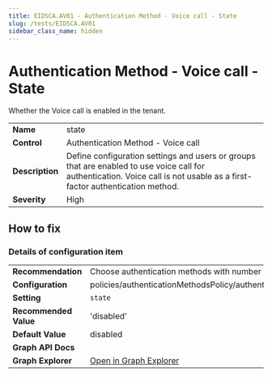 ```yaml
---
title: EIDSCA.AV01 - Authentication Method - Voice call - State
slug: /tests/EIDSCA.AV01
sidebar_class_name: hidden
---
```


# Authentication Method - Voice call - State

Whether the Voice call is enabled in the tenant.

| | |
|-|-|
| **Name** | state |
| **Control** | Authentication Method - Voice call |
| **Description** | Define configuration settings and users or groups that are enabled to use voice call for authentication. Voice call is not usable as a first-factor authentication method. |
| **Severity** | High |

## How to fix



### Details of configuration item
| | |
|-|-|
| **Recommendation** | Choose authentication methods with number matching (Authenticator)  |
| **Configuration** | policies/authenticationMethodsPolicy/authenticationMethodConfigurations('Voice') |
| **Setting** | `state` |
| **Recommended Value** | 'disabled' |
| **Default Value** | disabled |
| **Graph API Docs** |  |
| **Graph Explorer** | [Open in Graph Explorer](https://developer.microsoft.com/en-us/graph/graph-explorer?request=policies/authenticationMethodsPolicy/authenticationMethodConfigurations('Voice')&method=GET&version=beta&GraphUrl=https://graph.microsoft.com) |



